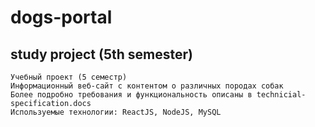 # dogs-portal
study project (5th semester)
------------------------------------------------------------
    Учебный проект (5 семестр) 
    Информационный веб-сайт с контентом о различных породах собак
    Более подробно требования и функциональность описаны в technicial-specification.docs
    Используемые технологии: ReactJS, NodeJS, MySQL
